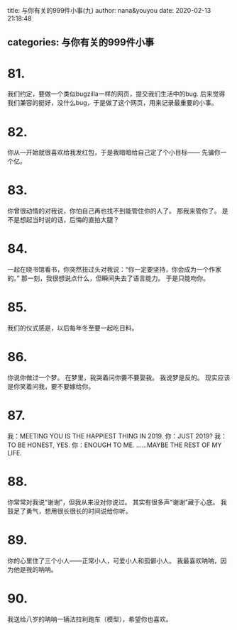 title: 与你有关的999件小事(九)
author: nana&youyou
date: 2020-02-13 21:18:48

categories: 与你有关的999件小事
---

# 81.

我们约定，要做一个类似bugzilla一样的网页，提交我们生活中的bug.
后来觉得我们兼容的挺好，没什么bug，于是做了这个网页，用来记录最重要的小事。<!-- more -->

# 82.

你从一开始就很喜欢给我发红包，于是我暗暗给自己定了个小目标——
先骗你一个亿。

# 83.

你曾很动情的对我说，你怕自己再也找不到能管住你的人了。
那我来管你了。
是不是想起当时说的话，后悔的直拍大腿？

# 84.

一起在晓书馆看书，你突然扭过头对我说：“你一定要坚持，你会成为一个作家的。”
那一刻，我很想说点什么，但瞬间失去了语言能力。
于是只能吻你。

# 85.

我们的仪式感是，以后每年冬至要一起吃日料。

# 86.

你说你做过一个梦。
在梦里，我哭着问你要不要娶我。
我说梦是反的。
现实应该是你笑着问我，要不要嫁给你。

# 87.

我：MEETING YOU IS THE HAPPIEST THING IN 2019.
你：JUST 2019?
我：TO BE HONEST, YES.
你：ENOUGH TO ME.
......MAYBE THE REST OF MY LIFE.

# 88.

你常常对我说“谢谢”，但我从来没对你说过。
其实有很多声“谢谢”藏于心底。
我鼓足了勇气，想用很长很长的时间说给你听。

# 89.

你的心里住了三个小人——正常小人，可爱小人和孤僻小人。
我最喜欢呐呐，因为他是我的呐呐。

# 90.

我送给八岁的呐呐一辆法拉利跑车（模型），希望你也喜欢。